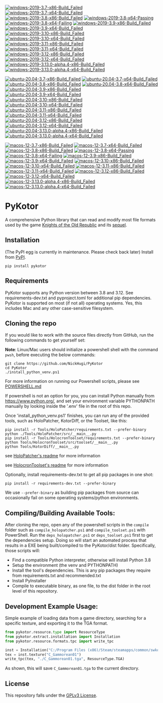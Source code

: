 <!-- WINDOWS-BADGES-START -->
[![windows-2019-3.7-x86-Build_Failed](https://img.shields.io/badge/windows-2019-3.7-x86-Build_Failed-lightgrey)](https://github.com/th3w1zard1/PyKotor/blob/3a3f077d3d10326729f545745b7ad5578ea33deb/tests/results/windows-2019-3.7-x86-Build_Failed.xml) [![windows-2019-3.7-x64-Build_Failed](https://img.shields.io/badge/windows-2019-3.7-x64-Build_Failed-lightgrey)](https://github.com/th3w1zard1/PyKotor/blob/3a3f077d3d10326729f545745b7ad5578ea33deb/tests/results/windows-2019-3.7-x64-Build_Failed.xml) [![windows-2019-3.8-x86-Build_Failed](https://img.shields.io/badge/windows-2019-3.8-x86-Build_Failed-lightgrey)](https://github.com/th3w1zard1/PyKotor/blob/3a3f077d3d10326729f545745b7ad5578ea33deb/tests/results/windows-2019-3.8-x86-Build_Failed.xml) [![windows-2019-3.8-x64-Passing]()](https://github.com/th3w1zard1/PyKotor/blob/3a3f077d3d10326729f545745b7ad5578ea33deb/C:\GitHub\PyKotor\tests\results\pytest_report_windows-2019_3.8_x64\pytest_report.html) [![windows-2019-3.8-x64-Failing]()](https://github.com/th3w1zard1/PyKotor/blob/3a3f077d3d10326729f545745b7ad5578ea33deb/C:\GitHub\PyKotor\tests\results\pytest_report_windows-2019_3.8_x64\pytest_report.html) [![windows-2019-3.9-x86-Build_Failed](https://img.shields.io/badge/windows-2019-3.9-x86-Build_Failed-lightgrey)](https://github.com/th3w1zard1/PyKotor/blob/3a3f077d3d10326729f545745b7ad5578ea33deb/tests/results/windows-2019-3.9-x86-Build_Failed.xml) [![windows-2019-3.9-x64-Build_Failed](https://img.shields.io/badge/windows-2019-3.9-x64-Build_Failed-lightgrey)](https://github.com/th3w1zard1/PyKotor/blob/3a3f077d3d10326729f545745b7ad5578ea33deb/tests/results/windows-2019-3.9-x64-Build_Failed.xml) [![windows-2019-3.10-x86-Build_Failed](https://img.shields.io/badge/windows-2019-3.10-x86-Build_Failed-lightgrey)](https://github.com/th3w1zard1/PyKotor/blob/3a3f077d3d10326729f545745b7ad5578ea33deb/tests/results/windows-2019-3.10-x86-Build_Failed.xml) [![windows-2019-3.10-x64-Build_Failed](https://img.shields.io/badge/windows-2019-3.10-x64-Build_Failed-lightgrey)](https://github.com/th3w1zard1/PyKotor/blob/3a3f077d3d10326729f545745b7ad5578ea33deb/tests/results/windows-2019-3.10-x64-Build_Failed.xml) [![windows-2019-3.11-x86-Build_Failed](https://img.shields.io/badge/windows-2019-3.11-x86-Build_Failed-lightgrey)](https://github.com/th3w1zard1/PyKotor/blob/3a3f077d3d10326729f545745b7ad5578ea33deb/tests/results/windows-2019-3.11-x86-Build_Failed.xml) [![windows-2019-3.11-x64-Build_Failed](https://img.shields.io/badge/windows-2019-3.11-x64-Build_Failed-lightgrey)](https://github.com/th3w1zard1/PyKotor/blob/3a3f077d3d10326729f545745b7ad5578ea33deb/tests/results/windows-2019-3.11-x64-Build_Failed.xml) [![windows-2019-3.12-x86-Build_Failed](https://img.shields.io/badge/windows-2019-3.12-x86-Build_Failed-lightgrey)](https://github.com/th3w1zard1/PyKotor/blob/3a3f077d3d10326729f545745b7ad5578ea33deb/tests/results/windows-2019-3.12-x86-Build_Failed.xml) [![windows-2019-3.12-x64-Build_Failed](https://img.shields.io/badge/windows-2019-3.12-x64-Build_Failed-lightgrey)](https://github.com/th3w1zard1/PyKotor/blob/3a3f077d3d10326729f545745b7ad5578ea33deb/tests/results/windows-2019-3.12-x64-Build_Failed.xml) [![windows-2019-3.13.0-alpha.4-x86-Build_Failed](https://img.shields.io/badge/windows-2019-3.13.0-alpha.4-x86-Build_Failed-lightgrey)](https://github.com/th3w1zard1/PyKotor/blob/3a3f077d3d10326729f545745b7ad5578ea33deb/tests/results/windows-2019-3.13.0-alpha.4-x86-Build_Failed.xml) [![windows-2019-3.13.0-alpha.4-x64-Build_Failed](https://img.shields.io/badge/windows-2019-3.13.0-alpha.4-x64-Build_Failed-lightgrey)](https://github.com/th3w1zard1/PyKotor/blob/3a3f077d3d10326729f545745b7ad5578ea33deb/tests/results/windows-2019-3.13.0-alpha.4-x64-Build_Failed.xml)
<!-- WINDOWS-BADGES-END -->

<!-- LINUX-BADGES-START -->
[![ubuntu-20.04-3.7-x86-Build_Failed](https://img.shields.io/badge/ubuntu-20.04-3.7-x86-Build_Failed-lightgrey)](https://github.com/th3w1zard1/PyKotor/blob/3a3f077d3d10326729f545745b7ad5578ea33deb/tests/results/ubuntu-20.04-3.7-x86-Build_Failed.xml) [![ubuntu-20.04-3.7-x64-Build_Failed](https://img.shields.io/badge/ubuntu-20.04-3.7-x64-Build_Failed-lightgrey)](https://github.com/th3w1zard1/PyKotor/blob/3a3f077d3d10326729f545745b7ad5578ea33deb/tests/results/ubuntu-20.04-3.7-x64-Build_Failed.xml) [![ubuntu-20.04-3.8-x86-Build_Failed](https://img.shields.io/badge/ubuntu-20.04-3.8-x86-Build_Failed-lightgrey)](https://github.com/th3w1zard1/PyKotor/blob/3a3f077d3d10326729f545745b7ad5578ea33deb/tests/results/ubuntu-20.04-3.8-x86-Build_Failed.xml) [![ubuntu-20.04-3.8-x64-Build_Failed](https://img.shields.io/badge/ubuntu-20.04-3.8-x64-Build_Failed-lightgrey)](https://github.com/th3w1zard1/PyKotor/blob/3a3f077d3d10326729f545745b7ad5578ea33deb/tests/results/ubuntu-20.04-3.8-x64-Build_Failed.xml) [![ubuntu-20.04-3.9-x86-Build_Failed](https://img.shields.io/badge/ubuntu-20.04-3.9-x86-Build_Failed-lightgrey)](https://github.com/th3w1zard1/PyKotor/blob/3a3f077d3d10326729f545745b7ad5578ea33deb/tests/results/ubuntu-20.04-3.9-x86-Build_Failed.xml) [![ubuntu-20.04-3.9-x64-Build_Failed](https://img.shields.io/badge/ubuntu-20.04-3.9-x64-Build_Failed-lightgrey)](https://github.com/th3w1zard1/PyKotor/blob/3a3f077d3d10326729f545745b7ad5578ea33deb/tests/results/ubuntu-20.04-3.9-x64-Build_Failed.xml) [![ubuntu-20.04-3.10-x86-Build_Failed](https://img.shields.io/badge/ubuntu-20.04-3.10-x86-Build_Failed-lightgrey)](https://github.com/th3w1zard1/PyKotor/blob/3a3f077d3d10326729f545745b7ad5578ea33deb/tests/results/ubuntu-20.04-3.10-x86-Build_Failed.xml) [![ubuntu-20.04-3.10-x64-Build_Failed](https://img.shields.io/badge/ubuntu-20.04-3.10-x64-Build_Failed-lightgrey)](https://github.com/th3w1zard1/PyKotor/blob/3a3f077d3d10326729f545745b7ad5578ea33deb/tests/results/ubuntu-20.04-3.10-x64-Build_Failed.xml) [![ubuntu-20.04-3.11-x86-Build_Failed](https://img.shields.io/badge/ubuntu-20.04-3.11-x86-Build_Failed-lightgrey)](https://github.com/th3w1zard1/PyKotor/blob/3a3f077d3d10326729f545745b7ad5578ea33deb/tests/results/ubuntu-20.04-3.11-x86-Build_Failed.xml) [![ubuntu-20.04-3.11-x64-Build_Failed](https://img.shields.io/badge/ubuntu-20.04-3.11-x64-Build_Failed-lightgrey)](https://github.com/th3w1zard1/PyKotor/blob/3a3f077d3d10326729f545745b7ad5578ea33deb/tests/results/ubuntu-20.04-3.11-x64-Build_Failed.xml) [![ubuntu-20.04-3.12-x86-Build_Failed](https://img.shields.io/badge/ubuntu-20.04-3.12-x86-Build_Failed-lightgrey)](https://github.com/th3w1zard1/PyKotor/blob/3a3f077d3d10326729f545745b7ad5578ea33deb/tests/results/ubuntu-20.04-3.12-x86-Build_Failed.xml) [![ubuntu-20.04-3.12-x64-Build_Failed](https://img.shields.io/badge/ubuntu-20.04-3.12-x64-Build_Failed-lightgrey)](https://github.com/th3w1zard1/PyKotor/blob/3a3f077d3d10326729f545745b7ad5578ea33deb/tests/results/ubuntu-20.04-3.12-x64-Build_Failed.xml) [![ubuntu-20.04-3.13.0-alpha.4-x86-Build_Failed](https://img.shields.io/badge/ubuntu-20.04-3.13.0-alpha.4-x86-Build_Failed-lightgrey)](https://github.com/th3w1zard1/PyKotor/blob/3a3f077d3d10326729f545745b7ad5578ea33deb/tests/results/ubuntu-20.04-3.13.0-alpha.4-x86-Build_Failed.xml) [![ubuntu-20.04-3.13.0-alpha.4-x64-Build_Failed](https://img.shields.io/badge/ubuntu-20.04-3.13.0-alpha.4-x64-Build_Failed-lightgrey)](https://github.com/th3w1zard1/PyKotor/blob/3a3f077d3d10326729f545745b7ad5578ea33deb/tests/results/ubuntu-20.04-3.13.0-alpha.4-x64-Build_Failed.xml)
<!-- LINUX-BADGES-END -->

<!-- MACOS-BADGES-START -->
[![macos-12-3.7-x86-Build_Failed](https://img.shields.io/badge/macos-12-3.7-x86-Build_Failed-lightgrey)](https://github.com/th3w1zard1/PyKotor/blob/3a3f077d3d10326729f545745b7ad5578ea33deb/tests/results/macos-12-3.7-x86-Build_Failed.xml) [![macos-12-3.7-x64-Build_Failed](https://img.shields.io/badge/macos-12-3.7-x64-Build_Failed-lightgrey)](https://github.com/th3w1zard1/PyKotor/blob/3a3f077d3d10326729f545745b7ad5578ea33deb/tests/results/macos-12-3.7-x64-Build_Failed.xml) [![macos-12-3.8-x86-Build_Failed](https://img.shields.io/badge/macos-12-3.8-x86-Build_Failed-lightgrey)](https://github.com/th3w1zard1/PyKotor/blob/3a3f077d3d10326729f545745b7ad5578ea33deb/tests/results/macos-12-3.8-x86-Build_Failed.xml) [![macos-12-3.8-x64-Passing]()](https://github.com/th3w1zard1/PyKotor/blob/3a3f077d3d10326729f545745b7ad5578ea33deb/C:\GitHub\PyKotor\tests\results\pytest_report_macos-12_3.8_x64\pytest_report.html) [![macos-12-3.8-x64-Failing]()](https://github.com/th3w1zard1/PyKotor/blob/3a3f077d3d10326729f545745b7ad5578ea33deb/C:\GitHub\PyKotor\tests\results\pytest_report_macos-12_3.8_x64\pytest_report.html) [![macos-12-3.9-x86-Build_Failed](https://img.shields.io/badge/macos-12-3.9-x86-Build_Failed-lightgrey)](https://github.com/th3w1zard1/PyKotor/blob/3a3f077d3d10326729f545745b7ad5578ea33deb/tests/results/macos-12-3.9-x86-Build_Failed.xml) [![macos-12-3.9-x64-Build_Failed](https://img.shields.io/badge/macos-12-3.9-x64-Build_Failed-lightgrey)](https://github.com/th3w1zard1/PyKotor/blob/3a3f077d3d10326729f545745b7ad5578ea33deb/tests/results/macos-12-3.9-x64-Build_Failed.xml) [![macos-12-3.10-x86-Build_Failed](https://img.shields.io/badge/macos-12-3.10-x86-Build_Failed-lightgrey)](https://github.com/th3w1zard1/PyKotor/blob/3a3f077d3d10326729f545745b7ad5578ea33deb/tests/results/macos-12-3.10-x86-Build_Failed.xml) [![macos-12-3.10-x64-Build_Failed](https://img.shields.io/badge/macos-12-3.10-x64-Build_Failed-lightgrey)](https://github.com/th3w1zard1/PyKotor/blob/3a3f077d3d10326729f545745b7ad5578ea33deb/tests/results/macos-12-3.10-x64-Build_Failed.xml) [![macos-12-3.11-x86-Build_Failed](https://img.shields.io/badge/macos-12-3.11-x86-Build_Failed-lightgrey)](https://github.com/th3w1zard1/PyKotor/blob/3a3f077d3d10326729f545745b7ad5578ea33deb/tests/results/macos-12-3.11-x86-Build_Failed.xml) [![macos-12-3.11-x64-Build_Failed](https://img.shields.io/badge/macos-12-3.11-x64-Build_Failed-lightgrey)](https://github.com/th3w1zard1/PyKotor/blob/3a3f077d3d10326729f545745b7ad5578ea33deb/tests/results/macos-12-3.11-x64-Build_Failed.xml) [![macos-12-3.12-x86-Build_Failed](https://img.shields.io/badge/macos-12-3.12-x86-Build_Failed-lightgrey)](https://github.com/th3w1zard1/PyKotor/blob/3a3f077d3d10326729f545745b7ad5578ea33deb/tests/results/macos-12-3.12-x86-Build_Failed.xml) [![macos-12-3.12-x64-Build_Failed](https://img.shields.io/badge/macos-12-3.12-x64-Build_Failed-lightgrey)](https://github.com/th3w1zard1/PyKotor/blob/3a3f077d3d10326729f545745b7ad5578ea33deb/tests/results/macos-12-3.12-x64-Build_Failed.xml) [![macos-12-3.13.0-alpha.4-x86-Build_Failed](https://img.shields.io/badge/macos-12-3.13.0-alpha.4-x86-Build_Failed-lightgrey)](https://github.com/th3w1zard1/PyKotor/blob/3a3f077d3d10326729f545745b7ad5578ea33deb/tests/results/macos-12-3.13.0-alpha.4-x86-Build_Failed.xml) [![macos-12-3.13.0-alpha.4-x64-Build_Failed](https://img.shields.io/badge/macos-12-3.13.0-alpha.4-x64-Build_Failed-lightgrey)](https://github.com/th3w1zard1/PyKotor/blob/3a3f077d3d10326729f545745b7ad5578ea33deb/tests/results/macos-12-3.13.0-alpha.4-x64-Build_Failed.xml)
<!-- MACOS-BADGES-END -->
PyKotor
=======
A comprehensive Python library that can read and modify most file formats used by the game [Knights of the Old Republic](https://en.wikipedia.org/wiki/Star_Wars:_Knights_of_the_Old_Republic_(video_game)) and its [sequel](https://en.wikipedia.org/wiki/Star_Wars_Knights_of_the_Old_Republic_II:_The_Sith_Lords).

## Installation
(The PyPI egg is currently in maintenance. Please check back later) Install from [PyPI](https://pypi.org/project/PyKotor/).
```commandline
pip install pykotor
```

## Requirements
PyKotor supports any Python version between 3.8 and 3.12. See requirements-dev.txt and pyproject.toml for additional pip dependencies.
PyKotor is supported on most (if not all) operating systems. Yes, this includes Mac and any other case-sensitive filesystem.

## Cloning the repo
If you would like to work with the source files directly from GitHub, run the following commands to get yourself set:

**Note**: Linux/Mac users should initialize a powershell shell with the command `pwsh`, before executing the below commands:

```commandline
git clone https://github.com/NickHugi/PyKotor
cd PyKotor
./install_python_venv.ps1
```
For more information on running our Powershell scripts, please see [POWERSHELL.md](https://github.com/NickHugi/PyKotor/blob/master/POWERSHELL.md)

If powershell is not an option for you, you can install Python manually from https://www.python.org/, and set your environment variable PYTHONPATH manually by looking inside the '.env' file in the root of this repo.


Once 'install_python_venv.ps1' finishes, you can run any of the provided tools, such as HoloPatcher, KotorDiff, or the Toolset, like this:
```commandline
pip install -r Tools/HoloPatcher/requirements.txt --prefer-binary
python ./Tools/HoloPatcher/src/__main__.py
pip install -r Tools/HolocronToolset/requirements.txt --prefer-binary
python Tools/HolocronToolset/src/toolset/__main__.py
python Tools/KotorDiff/__main__.py
```

see [HoloPatcher's readme](https://github.com/NickHugi/PyKotor/tree/master/Tools/HoloPatcher#readme) for more information

see [HolocronToolset's readme](https://github.com/NickHugi/PyKotor/tree/master/Tools/HolocronToolset#readme) for more information

Optionally, install requirements-dev.txt to get all pip packages in one shot:
```commandline
pip install -r requirements-dev.txt --prefer-binary
```
We use `--prefer-binary` as building pip packages from source can occasionally fail on some operating systems/python environments.

## Compiling/Building Available Tools:
After cloning the repo, open any of the powershell scripts in the `compile` folder such as `compile_holopatcher.ps1` and `compile_toolset.ps1` with PowerShell. Run the `deps_holopatcher.ps1` or `deps_toolset.ps1` first to get the dependencies setup. Doing so will start an automated process that results in a EXE being built/compiled to the PyKotor/dist folder. Specifically, those scripts will:
- Find a compatible Python interpreter, otherwise will install Python 3.8
- Setup the environment (the venv and PYTHONPATH)
- Install the tool's dependencies. This is any pip packages they require from requirements.txt and recommended.txt
- Install PyInstaller
- Compile to executable binary, as one file, to the dist folder in the root level of this repository.


## Development Example Usage:
Simple example of loading data from a game directory, searching for a specific texture, and exporting it to the TGA format.
```python
from pykotor.resource.type import ResourceType
from pykotor.extract.installation import Installation
from pykotor.resource.formats.tpc import write_tpc

inst = Installation("C:/Program Files (x86)/Steam/steamapps/common/swkotor")
tex = inst.texture("C_Gammorean01")
write_tpc(tex, "./C_Gammorean01.tga", ResourceType.TGA)
```
As shown, this will save `C_Gammorean01.tga` to the current directory.

## License
This repository falls under the [GPLv3 License](https://github.com/NickHugi/PyKotor/blob/master/LICENSE).





